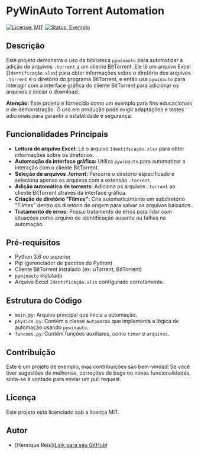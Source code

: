 # PyWinAuto Torrent Automation

[![License: MIT](https://img.shields.io/badge/License-MIT-yellow.svg)](LICENSE)
[![Status: Exemplo](https://img.shields.io/badge/Status-Exemplo-blue)]()

## Descrição

Este projeto demonstra o uso da biblioteca `pywinauto` para automatizar a adição de arquivos `.torrent` a um cliente BitTorrent. Ele lê um arquivo Excel (`Identificação.xlsx`) para obter informações sobre o diretório dos arquivos `.torrent` e o diretório do programa BitTorrent, e então usa `pywinauto` para interagir com a interface gráfica do cliente BitTorrent para adicionar os arquivos e iniciar o download.

**Atenção:** Este projeto é fornecido como um exemplo para fins educacionais e de demonstração. O uso em produção pode exigir adaptações e testes adicionais para garantir a estabilidade e segurança.

## Funcionalidades Principais

*   **Leitura de arquivo Excel:** Lê o arquivo `Identificação.xlsx` para obter informações sobre os diretórios.
*   **Automação da interface gráfica:** Utiliza `pywinauto` para automatizar a interação com o cliente BitTorrent.
*   **Seleção de arquivos .torrent:** Percorre o diretório especificado e seleciona apenas os arquivos com a extensão `.torrent`.
*   **Adição automática de torrents:** Adiciona os arquivos `.torrent` ao cliente BitTorrent através da interface gráfica.
*   **Criação de diretório "Filmes":** Cria automaticamente um subdiretório "Filmes" dentro do diretório de origem para salvar os arquivos baixados.
*   **Tratamento de erros:** Possui tratamento de erros para lidar com situações como arquivo de identificação ausente ou falhas na automação.

## Pré-requisitos

*   Python 3.6 ou superior
*   Pip (gerenciador de pacotes do Python)
*   Cliente BitTorrent instalado (ex: uTorrent, BitTorrent)
*   `pywinauto` instalado
*   Arquivo Excel `Identificação.xlsx` configurado corretamente.

## Estrutura do Código

*   `main.py`: Arquivo principal que inicia a automação.
*   `physics.py`: Contém a classe `Automacao` que implementa a lógica de automação usando `pywinauto`.
*   `funcoes.py`: Contém funções auxiliares, como `timer` e `arquivos`.


## Contribuição

Este é um projeto de exemplo, mas contribuições são bem-vindas! Se você tiver sugestões de melhorias, correções de bugs ou novas funcionalidades, sinta-se à vontade para enviar um pull request.

## Licença

Este projeto está licenciado sob a licença MIT.

## Autor

*   [Henrique Reis]([Link para seu GitHub](https://github.com/bl1nk18two))
